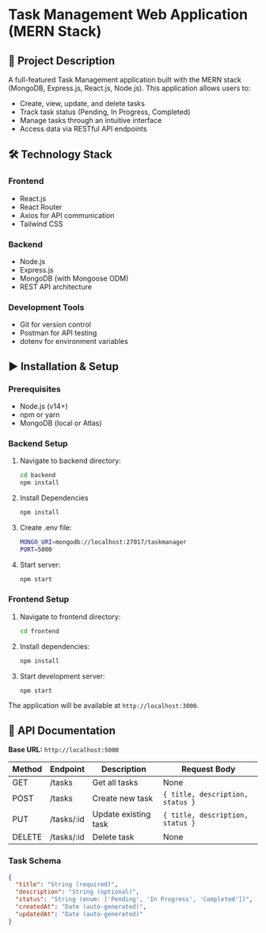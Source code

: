 # Task Management Web Application (MERN Stack)

## 📘 Project Description

A full-featured Task Management application built with the MERN stack (MongoDB, Express.js, React.js, Node.js). This application allows users to:

- Create, view, update, and delete tasks
- Track task status (Pending, In Progress, Completed)
- Manage tasks through an intuitive interface
- Access data via RESTful API endpoints

## 🛠 Technology Stack

### Frontend
- React.js
- React Router
- Axios for API communication
- Tailwind CSS

### Backend
- Node.js
- Express.js
- MongoDB (with Mongoose ODM)
- REST API architecture

### Development Tools
- Git for version control
- Postman for API testing
- dotenv for environment variables

## ▶️ Installation & Setup

### Prerequisites
- Node.js (v14+)
- npm or yarn
- MongoDB (local or Atlas)

### Backend Setup

1. Navigate to backend directory:
   ```bash
   cd backend
   npm install
   ```

2. Install Dependencies
   ```bash
   npm install
   ```

3. Create .env file:
   ```bash
   MONGO_URI=mongodb://localhost:27017/taskmanager
   PORT=5000
   ```
4. Start server:
    ```bash
   npm start
    ```

### Frontend Setup

1. Navigate to frontend directory:
    ```bash
   cd frontend
    ```
    
2. Install dependencies: 
    ```bash
   npm install
    ```
    
3. Start development server:
    
    ```bash
   npm start
    ```
    

The application will be available at `http://localhost:3000`.

## 📡 API Documentation

**Base URL:** `http://localhost:5000`

| Method | Endpoint | Description | Request Body |
| --- | --- | --- | --- |
| GET | /tasks | Get all tasks | None |
| POST | /tasks | Create new task | `{ title, description, status }` |
| PUT | /tasks/:id | Update existing task | `{ title, description, status }` |
| DELETE | /tasks/:id | Delete task | None |

### Task Schema

```json
{
  "title": "String (required)",
  "description": "String (optional)",
  "status": "String (enum: ['Pending', 'In Progress', 'Completed'])",
  "createdAt": "Date (auto-generated)",
  "updatedAt": "Date (auto-generated)"
}

```
